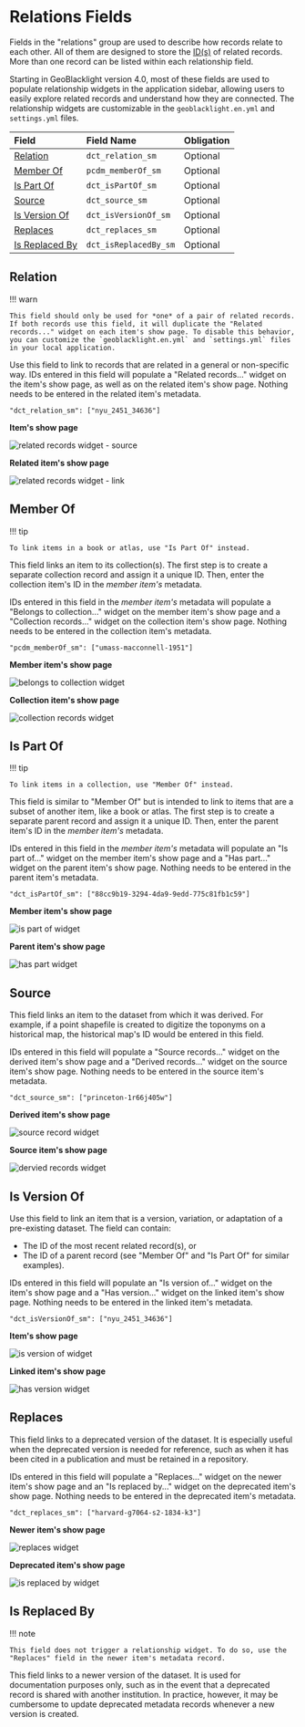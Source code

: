 # Relations Fields

Fields in the "relations" group are used to describe how records relate to each other. All of them are designed to store the [ID(s)](https://opengeometadata.org/ogm-aardvark/#id) of related records. More than one record can be listed within each relationship field.

Starting in GeoBlacklight version 4.0, most of these fields are used to populate relationship widgets in the application sidebar, allowing users to easily explore related records and understand how they are connected. The relationship widgets are customizable in the `geoblacklight.en.yml` and `settings.yml` files.


| Field | Field Name | Obligation |
|:------|:-----------|:-----------|
| [Relation](../ogm-aardvark/#relation) | `dct_relation_sm` | Optional |
| [Member Of](../ogm-aardvark/#member-of)| `pcdm_memberOf_sm` | Optional |
| [Is Part Of](../ogm-aardvark/#is-part-of) | `dct_isPartOf_sm` | Optional |
| [Source](../ogm-aardvark/#source) | `dct_source_sm` | Optional |
| [Is Version Of](../ogm-aardvark/#is-version-of) | `dct_isVersionOf_sm` | Optional |
| [Replaces](../ogm-aardvark/#replaces) | `dct_replaces_sm` | Optional |
| [Is Replaced By](../ogm-aardvark/#is-replaced-by) | `dct_isReplacedBy_sm` | Optional |

## Relation

!!! warn

	This field should only be used for *one* of a pair of related records. If both records use this field, it will duplicate the "Related records..." widget on each item's show page. To disable this behavior, you can customize the `geoblacklight.en.yml` and `settings.yml` files in your local application.

Use this field to link to records that are related in a general or non-specific way. IDs entered in this field will populate a "Related records..." widget on the item's show page, as well as on the related item's show page. Nothing needs to be entered in the related item's metadata.

```
"dct_relation_sm": ["nyu_2451_34636"]
```

**Item's show page**

![related records widget - source](images/rel-related-record-source.png)

**Related item's show page**

![related records widget - link](images/rel-related-record-link.png)

## Member Of

!!! tip

	To link items in a book or atlas, use "Is Part Of" instead.

This field links an item to its collection(s). The first step is to create a separate collection record and assign it a unique ID. Then, enter the collection item's ID in the *member item's* metadata.

IDs entered in this field in the *member item's* metadata will populate a "Belongs to collection..." widget on the member item's show page and a "Collection records..." widget on the collection item's show page. Nothing needs to be entered in the collection item's metadata.

```
"pcdm_memberOf_sm": ["umass-macconnell-1951"]
```

**Member item's show page**

![belongs to collection widget](images/rel-belongs-collection.png)

**Collection item's show page**

![collection records widget](images/rel-collection-records.png)

## Is Part Of

!!! tip

	To link items in a collection, use "Member Of" instead.

This field is similar to "Member Of" but is intended to link to items that are a subset of another item, like a book or atlas. The first step is to create a separate parent record and assign it a unique ID. Then, enter the parent item's ID in the *member item's* metadata.

IDs entered in this field in the *member item's* metadata will populate an "Is part of..." widget on the member item's show page and a "Has part..." widget on the parent item's show page. Nothing needs to be entered in the parent item's metadata.

```
"dct_isPartOf_sm": ["88cc9b19-3294-4da9-9edd-775c81fb1c59"]
```

**Member item's show page**

![is part of widget](images/rel-is-part-of.png)

**Parent item's show page**

![has part widget](images/rel-has-part.png)

## Source

This field links an item to the dataset from which it was derived. For example, if a point shapefile is created to digitize the toponyms on a historical map, the historical map's ID would be entered in this field.

IDs entered in this field will populate a "Source records..." widget on the derived item's show page and a "Derived records..." widget on the source item's show page. Nothing needs to be entered in the source item's metadata.

```
"dct_source_sm": ["princeton-1r66j405w"]
```

**Derived item's show page**

![source record widget](images/rel-source-records.png)

**Source item's show page**

![dervied records widget](images/rel-derived-records.png)

## Is Version Of

Use this field to link an item that is a version, variation, or adaptation of a pre-existing dataset. The field can contain:

* The ID of the most recent related record(s), or
* The ID of a parent record (see "Member Of" and "Is Part Of" for similar examples).

IDs entered in this field will populate an "Is version of..." widget on the item's show page and a "Has version..." widget on the linked item's show page. Nothing needs to be entered in the linked item's metadata.

```
"dct_isVersionOf_sm": ["nyu_2451_34636"]
```

**Item's show page**

![is version of widget](images/rel-is-version-of2.png)

**Linked item's show page**

![has version widget](images/rel-has-version2.png)

## Replaces

This field links to a deprecated version of the dataset. It is especially useful when the deprecated version is needed for reference, such as when it has been cited in a publication and must be retained in a repository.

IDs entered in this field will populate a "Replaces..." widget on the newer item's show page and an "Is replaced by..." widget on the deprecated item's show page. Nothing needs to be entered in the deprecated item's metadata.

```
"dct_replaces_sm": ["harvard-g7064-s2-1834-k3"]
```

**Newer item's show page**

![replaces widget](images/rel-replaces.png)

**Deprecated item's show page**

![is replaced by widget](images/rel-is-replaced-by.png)

## Is Replaced By

!!! note

	This field does not trigger a relationship widget. To do so, use the "Replaces" field in the newer item's metadata record.

This field links to a newer version of the dataset. It is used for documentation purposes only, such as in the event that a deprecated record is shared with another institution. In practice, however, it may be cumbersome to update deprecated metadata records whenever a new version is created.

